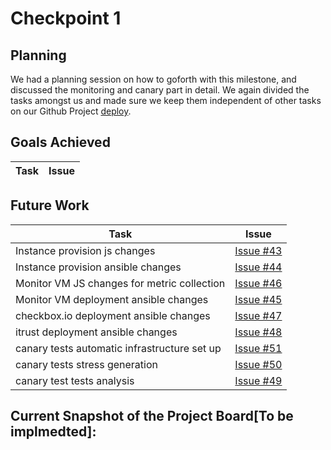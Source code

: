 # Checkpoint 1
## Planning
We had a planning session on how to goforth with this milestone, and discussed the monitoring and canary part in detail. We again divided the tasks amongst us and made sure we keep them independent of other tasks on our Github Project [deploy](https://github.ncsu.edu/cscdevops-spring2020/DEVOPS-10/projects/3).

## Goals Achieved


| Task | Issue |
| ------ | ------ |

## Future Work
| Task | Issue |
| ------ | ------ |
| Instance provision js changes | [Issue #43](https://github.ncsu.edu/cscdevops-spring2020/DEVOPS-10/issues/43) |
| Instance provision ansible changes | [Issue #44](https://github.ncsu.edu/cscdevops-spring2020/DEVOPS-10/issues/44) |
| Monitor VM JS changes for metric collection | [Issue #46](https://github.ncsu.edu/cscdevops-spring2020/DEVOPS-10/issues/46) |
| Monitor VM deployment ansible changes | [Issue #45](https://github.ncsu.edu/cscdevops-spring2020/DEVOPS-10/issues/45) |
| checkbox.io deployment ansible changes | [Issue #47](https://github.ncsu.edu/cscdevops-spring2020/DEVOPS-10/issues/47) |
| itrust deployment ansible changes | [Issue #48](https://github.ncsu.edu/cscdevops-spring2020/DEVOPS-10/issues/48) |
| canary tests automatic infrastructure set up | [Issue #51](https://github.ncsu.edu/cscdevops-spring2020/DEVOPS-10/issues/51) |
| canary tests stress generation | [Issue #50](https://github.ncsu.edu/cscdevops-spring2020/DEVOPS-10/issues/50) |
| canary test tests analysis | [Issue #49](https://github.ncsu.edu/cscdevops-spring2020/DEVOPS-10/issues/49) |


## Current Snapshot of the Project Board[To be implmedted]:

